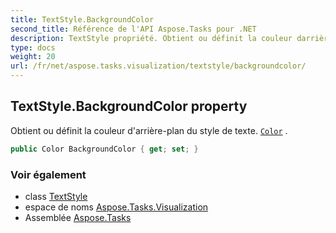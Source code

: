 ```yaml
---
title: TextStyle.BackgroundColor
second_title: Référence de l'API Aspose.Tasks pour .NET
description: TextStyle propriété. Obtient ou définit la couleur darrièreplan du style de texte. Color .
type: docs
weight: 20
url: /fr/net/aspose.tasks.visualization/textstyle/backgroundcolor/
---
```

## TextStyle.BackgroundColor property

Obtient ou définit la couleur d'arrière-plan du style de texte. [`Color`](../color/) .

```csharp
public Color BackgroundColor { get; set; }
```

### Voir également

* class [TextStyle](../)
* espace de noms [Aspose.Tasks.Visualization](../../textstyle/)
* Assemblée [Aspose.Tasks](../../../)


